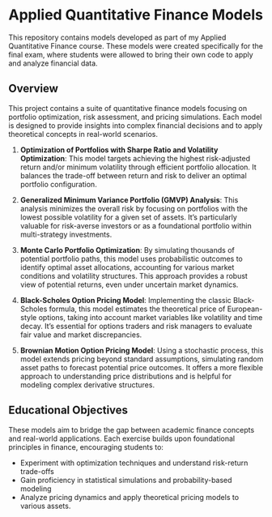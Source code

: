 # Applied Quantitative Finance Models

This repository contains models developed as part of my Applied Quantitative Finance course. These models were created specifically for the final exam, where students were allowed to bring their own code to apply and analyze financial data.

## Overview
This project contains a suite of quantitative finance models focusing on portfolio optimization, risk assessment, and pricing simulations. Each model is designed to provide insights into complex financial decisions and to apply theoretical concepts in real-world scenarios.

1. **Optimization of Portfolios with Sharpe Ratio and Volatility Optimization**: This model targets achieving the highest risk-adjusted return and/or minimum volatility through efficient portfolio allocation. It balances the trade-off between return and risk to deliver an optimal portfolio configuration.

2. **Generalized Minimum Variance Portfolio (GMVP) Analysis**: This analysis minimizes the overall risk by focusing on portfolios with the lowest possible volatility for a given set of assets. It’s particularly valuable for risk-averse investors or as a foundational portfolio within multi-strategy investments.

3. **Monte Carlo Portfolio Optimization**: By simulating thousands of potential portfolio paths, this model uses probabilistic outcomes to identify optimal asset allocations, accounting for various market conditions and volatility structures. This approach provides a robust view of potential returns, even under uncertain market dynamics.

4. **Black-Scholes Option Pricing Model**: Implementing the classic Black-Scholes formula, this model estimates the theoretical price of European-style options, taking into account market variables like volatility and time decay. It’s essential for options traders and risk managers to evaluate fair value and market discrepancies.

5. **Brownian Motion Option Pricing Model**: Using a stochastic process, this model extends pricing beyond standard assumptions, simulating random asset paths to forecast potential price outcomes. It offers a more flexible approach to understanding price distributions and is helpful for modeling complex derivative structures.

## Educational Objectives
These models aim to bridge the gap between academic finance concepts and real-world applications. Each exercise builds upon foundational principles in finance, encouraging students to:
- Experiment with optimization techniques and understand risk-return trade-offs
- Gain proficiency in statistical simulations and probability-based modeling
- Analyze pricing dynamics and apply theoretical pricing models to various assets.
